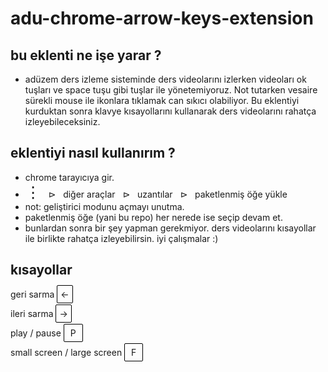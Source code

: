 <style>
    .border1{
        border:1px solid black;
        padding:5px;
        border-radius:2px;
    }
</style>

# adu-chrome-arrow-keys-extension

## bu eklenti ne işe yarar ?

- adüzem ders izleme sisteminde ders videolarını izlerken
  videoları ok tuşları ve space tuşu gibi tuşlar ile
  yönetemiyoruz. Not tutarken vesaire sürekli mouse ile
  ikonlara tıklamak can sıkıcı olabiliyor. Bu eklentiyi
  kurduktan sonra klavye kısayollarını kullanarak ders
  videolarını rahatça izleyebileceksiniz.

## eklentiyi nasıl kullanırım ?

- chrome tarayıcıya gir.
- <span style="font-size:25px">&vellip;</span> &nbsp; &#x22B3; &nbsp; diğer araçlar &nbsp; &#x22B3; &nbsp; uzantılar &nbsp; &#x22B3; &nbsp; paketlenmiş öğe yükle
- not: geliştirici modunu açmayı unutma.
- paketlenmiş öğe (yani bu repo) her nerede ise seçip devam et.
- bunlardan sonra bir şey yapman gerekmiyor. ders videolarını
  kısayollar ile birlikte rahatça izleyebilirsin.
  iyi çalışmalar :)

## kısayollar

<p> geri sarma <span style="border:1px solid black; padding:5px;border-radius:2px;">&larr;</span>
</p>
<p>ileri sarma <span style="border:1px solid black; padding:5px;border-radius:2px;">&rarr;</span>
</p>
<p> play / pause <span style="border:1px solid black; padding:5px 10px;border-radius:2px;">P</span>
</p>
<p> small screen / large screen <span style="border:1px solid black; padding:5px 10PX;border-radius:2px;">F</span></p>

